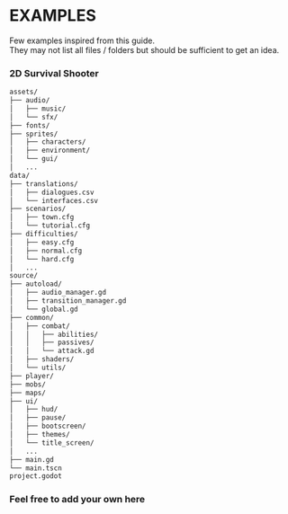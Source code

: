 # EXAMPLES

Few examples inspired from this guide.  
They may not list all files / folders but should be sufficient to get an idea.


### 2D Survival Shooter

```bash
assets/
├── audio/
│   ├── music/
│   └── sfx/
├── fonts/
├── sprites/
│   ├── characters/
│   ├── environment/
│   └── gui/
│   ...
data/
├── translations/
│   ├── dialogues.csv
│   └── interfaces.csv
├── scenarios/
│   ├── town.cfg
│   └── tutorial.cfg
├── difficulties/
│   ├── easy.cfg
│   ├── normal.cfg
│   └── hard.cfg
│   ...
source/
├── autoload/
│   ├── audio_manager.gd
│   ├── transition_manager.gd
│   └── global.gd
├── common/
│   ├── combat/
│   │   ├── abilities/
│   │   ├── passives/
│   │   └── attack.gd
│   ├── shaders/
│   └── utils/
├── player/
├── mobs/
├── maps/
├── ui/
│   ├── hud/
│   ├── pause/
│   ├── bootscreen/
│   ├── themes/
│   └── title_screen/
│   ...
├── main.gd
└── main.tscn
project.godot
```

### Feel free to add your own here
